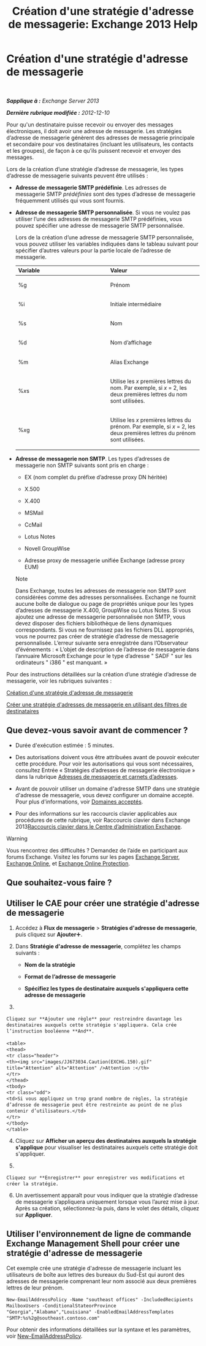 ﻿---
title: "Création d'une stratégie d'adresse de messagerie: Exchange 2013 Help"
TOCTitle: Création d'une stratégie d'adresse de messagerie
ms:assetid: eb2bf42e-2058-4e17-85d5-97546433b40a
ms:mtpsurl: https://technet.microsoft.com/fr-fr/library/Bb125137(v=EXCHG.150)
ms:contentKeyID: 50479453
ms.date: 04/24/2018
mtps_version: v=EXCHG.150
f1_keywords:
- Microsoft.Exchange.Management.SnapIn.Esm.OrganizationConfiguration.NewEmailAddressPolicyWizardForm.EmailAddressPolicyIntroductionPage
ms.translationtype: HT
---

# Création d'une stratégie d'adresse de messagerie

 

_**Sapplique à :** Exchange Server 2013_

_**Dernière rubrique modifiée :** 2012-12-10_

Pour qu'un destinataire puisse recevoir ou envoyer des messages électroniques, il doit avoir une adresse de messagerie. Les stratégies d’adresse de messagerie génèrent des adresses de messagerie principale et secondaire pour vos destinataires (incluant les utilisateurs, les contacts et les groupes), de façon à ce qu’ils puissent recevoir et envoyer des messages.

Lors de la création d’une stratégie d’adresse de messagerie, les types d’adresse de messagerie suivants peuvent être utilisés :

  - **Adresse de messagerie SMTP prédéfinie**. Les adresses de messagerie SMTP *prédéfinies* sont des types d’adresse de messagerie fréquemment utilisés qui vous sont fournis.

  - **Adresse de messagerie SMTP personnalisée**. Si vous ne voulez pas utiliser l’une des adresses de messagerie SMTP prédéfinies, vous pouvez spécifier une adresse de messagerie SMTP personnalisée.
    
    Lors de la création d’une adresse de messagerie SMTP personnalisée, vous pouvez utiliser les variables indiquées dans le tableau suivant pour spécifier d’autres valeurs pour la partie locale de l’adresse de messagerie.
    
    
    <table>
    <colgroup>
    <col style="width: 50%" />
    <col style="width: 50%" />
    </colgroup>
    <thead>
    <tr class="header">
    <th>Variable</th>
    <th>Valeur</th>
    </tr>
    </thead>
    <tbody>
    <tr class="odd">
    <td><p>%g</p></td>
    <td><p>Prénom</p></td>
    </tr>
    <tr class="even">
    <td><p>%i</p></td>
    <td><p>Initiale intermédiaire</p></td>
    </tr>
    <tr class="odd">
    <td><p>%s</p></td>
    <td><p>Nom</p></td>
    </tr>
    <tr class="even">
    <td><p>%d</p></td>
    <td><p>Nom d’affichage</p></td>
    </tr>
    <tr class="odd">
    <td><p>%m</p></td>
    <td><p>Alias Exchange</p></td>
    </tr>
    <tr class="even">
    <td><p>%<em>x</em>s</p></td>
    <td><p>Utilise les <em>x</em> premières lettres du nom. Par exemple, si <em>x</em> = 2, les deux premières lettres du nom sont utilisées.</p></td>
    </tr>
    <tr class="odd">
    <td><p>%<em>x</em>g</p></td>
    <td><p>Utilise les <em>x</em> premières lettres du prénom. Par exemple, si <em>x</em> = 2, les deux premières lettres du prénom sont utilisées.</p></td>
    </tr>
    </tbody>
    </table>


  - **Adresse de messagerie non SMTP**. Les types d’adresses de messagerie non SMTP suivants sont pris en charge :
    
      - EX (nom complet du préfixe d’adresse proxy DN héritée)
    
      - X.500
    
      - X.400
    
      - MSMail
    
      - CcMail
    
      - Lotus Notes
    
      - Novell GroupWise
    
      - Adresse proxy de messagerie unifiée Exchange (adresse proxy EUM)
    
    > [!NOTE]
    > Dans Exchange, toutes les adresses de messagerie non SMTP sont considérées comme des adresses personnalisées. Exchange ne fournit aucune boîte de dialogue ou page de propriétés unique pour les types d’adresses de messagerie X.400, GroupWise ou Lotus Notes. Si vous ajoutez une adresse de messagerie personnalisée non SMTP, vous devez disposer des fichiers bibliothèque de liens dynamiques correspondants. Si vous ne fournissez pas les fichiers DLL appropriés, vous ne pourrez pas créer de stratégie d’adresse de messagerie personnalisée. L’erreur suivante sera enregistrée dans l’Observateur d’événements : « L’objet de description de l’adresse de messagerie dans l’annuaire Microsoft Exchange pour le type d’adresse &quot; SADF &quot; sur les ordinateurs &quot; i386 &quot; est manquant. »


Pour des instructions détaillées sur la création d’une stratégie d’adresse de messagerie, voir les rubriques suivantes :

[Création d'une stratégie d'adresse de messagerie](create-an-email-address-policy-exchange-2013-help.md)

[Créer une stratégie d'adresses de messagerie en utilisant des filtres de destinataires](create-an-email-address-policy-by-using-recipient-filters-exchange-2013-help.md)

## Que devez-vous savoir avant de commencer ?

  - Durée d'exécution estimée : 5 minutes.

  - Des autorisations doivent vous être attribuées avant de pouvoir exécuter cette procédure. Pour voir les autorisations qui vous sont nécessaires, consultez Entrée « Stratégies d’adresses de messagerie électronique » dans la rubrique [Adresses de messagerie et carnets d’adresses](email-addresses-and-address-books-exchange-2013-help.md).

  - Avant de pouvoir utiliser un domaine d'adresse SMTP dans une stratégie d'adresse de messagerie, vous devez configurer un domaine accepté. Pour plus d'informations, voir [Domaines acceptés](accepted-domains-exchange-2013-help.md).

  - Pour des informations sur les raccourcis clavier applicables aux procédures de cette rubrique, voir Raccourcis clavier dans Exchange 2013[Raccourcis clavier dans le Centre d’administration Exchange](keyboard-shortcuts-in-the-exchange-admin-center-exchange-online-protection-help.md).

> [!WARNING]
> Vous rencontrez des difficultés ? Demandez de l’aide en participant aux forums Exchange. Visitez les forums sur les pages <a href="https://go.microsoft.com/fwlink/p/?linkid=60612">Exchange Server</a>, <a href="https://go.microsoft.com/fwlink/p/?linkid=267542">Exchange Online</a>, et <a href="https://go.microsoft.com/fwlink/p/?linkid=285351">Exchange Online Protection</a>.


## Que souhaitez-vous faire ?

## Utiliser le CAE pour créer une stratégie d'adresse de messagerie

1.  Accédez à **Flux de messagerie** \> **Stratégies d'adresse de messagerie**, puis cliquez sur **Ajouter**![Icône Ajouter](images/JJ218640.c1e75329-d6d7-4073-a27d-498590bbb558(EXCHG.150).gif "Icône Ajouter").

2.  Dans **Stratégie d'adresse de messagerie**, complétez les champs suivants :
    
      - **Nom de la stratégie**
    
      - **Format de l’adresse de messagerie**
    
      - **Spécifiez les types de destinataire auxquels s'appliquera cette adresse de messagerie**

3.  
    
    Cliquez sur **Ajouter une règle** pour restreindre davantage les destinataires auxquels cette stratégie s'appliquera. Cela crée l’instruction booléenne **And**.
    
    <table>
    <thead>
    <tr class="header">
    <th><img src="images/JJ673034.Caution(EXCHG.150).gif" title="Attention" alt="Attention" />Attention :</th>
    </tr>
    </thead>
    <tbody>
    <tr class="odd">
    <td>Si vous appliquez un trop grand nombre de règles, la stratégie d’adresse de messagerie peut être restreinte au point de ne plus contenir d’utilisateurs.</td>
    </tr>
    </tbody>
    </table>


4.  Cliquez sur **Afficher un aperçu des destinataires auxquels la stratégie s'applique** pour visualiser les destinataires auxquels cette stratégie doit s'appliquer.

5.  
    
    Cliquez sur **Enregistrer** pour enregistrer vos modifications et créer la stratégie.

6.  Un avertissement apparaît pour vous indiquer que la stratégie d’adresse de messagerie s’appliquera uniquement lorsque vous l’aurez mise à jour. Après sa création, sélectionnez-la puis, dans le volet des détails, cliquez sur **Appliquer**.

## Utiliser l'environnement de ligne de commande Exchange Management Shell pour créer une stratégie d'adresse de messagerie

Cet exemple crée une stratégie d'adresse de messagerie incluant les utilisateurs de boîte aux lettres des bureaux du Sud-Est qui auront des adresses de messagerie comprenant leur nom associé aux deux premières lettres de leur prénom.

    New-EmailAddressPolicy -Name "southeast offices" -IncludedRecipients MailboxUsers -ConditionalStateorProvince "Georgia","Alabama","Louisiana" -EnabledEmailAddressTemplates "SMTP:%s%2g@southeast.contoso.com"

Pour obtenir des informations détaillées sur la syntaxe et les paramètres, voir [New-EmailAddressPolicy](https://technet.microsoft.com/fr-fr/library/aa996800\(v=exchg.150\)).

